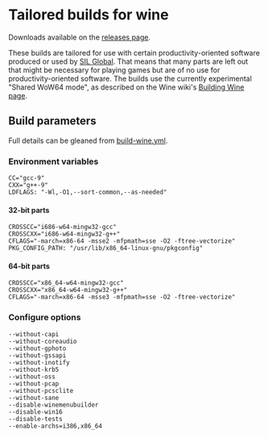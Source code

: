 # Tailored builds for wine
Downloads available on the [releases page](https://github.com/sil-car/wine-builds/releases).

These builds are tailored for use with certain productivity-oriented software produced or used by [SIL Global](https://sil.org).
That means that many parts are left out that might be necessary for playing games but are of no use for productivity-oriented software.
The builds use the currently experimental "Shared WoW64 mode", as described on the Wine wiki's [Building Wine page](https://gitlab.winehq.org/wine/wine/-/wikis/Building-Wine#shared-wow64).

## Build parameters
Full details can be gleaned from [build-wine.yml](/.github/workflows/build-wine.yml).

### Environment variables
```
CC="gcc-9"
CXX="g++-9"
LDFLAGS: "-Wl,-O1,--sort-common,--as-needed"
```

#### 32-bit parts
```
CROSSCC="i686-w64-mingw32-gcc"
CROSSCXX="i686-w64-mingw32-g++"
CFLAGS="-march=x86-64 -msse2 -mfpmath=sse -O2 -ftree-vectorize"
PKG_CONFIG_PATH: "/usr/lib/x86_64-linux-gnu/pkgconfig"
```

#### 64-bit parts
```
CROSSCC="x86_64-w64-mingw32-gcc"
CROSSCXX="x86_64-w64-mingw32-g++"
CFLAGS="-march=x86-64 -msse3 -mfpmath=sse -O2 -ftree-vectorize"
```

### Configure options
```
--without-capi
--without-coreaudio
--without-gphoto
--without-gssapi
--without-inotify
--without-krb5
--without-oss
--without-pcap
--without-pcsclite
--without-sane
--disable-winemenubuilder
--disable-win16
--disable-tests
--enable-archs=i386,x86_64
```
